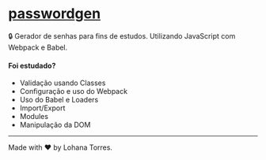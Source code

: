 # [passwordgen](https://heyloh.github.io/passwordgen/public/index.html)
🔒 Gerador de senhas para fins de estudos. Utilizando JavaScript com Webpack e Babel.

#### Foi estudado?
- Validação usando Classes
- Configuração e uso do Webpack
- Uso do Babel e Loaders
- Import/Export
- Modules
- Manipulação da DOM

---
Made with ❤️ by Lohana Torres.
